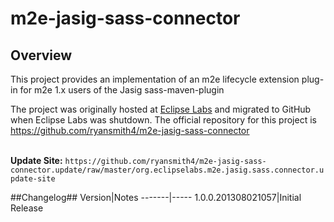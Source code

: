 # m2e-jasig-sass-connector

## Overview
This project provides an implementation of an m2e lifecycle extension plug-in for m2e 1.x users of the Jasig sass-maven-plugin

The project was originally hosted at [Eclipse Labs](https://code.google.com/a/eclipselabs.org/p/m2e-jasig-sass-connector/) and migrated to GitHub when Eclipse Labs was shutdown.
The official repository for this project is https://github.com/ryansmith4/m2e-jasig-sass-connector
&nbsp;  
&nbsp;  
  
**Update Site:**	`https://github.com/ryansmith4/m2e-jasig-sass-connector.update/raw/master/org.eclipselabs.m2e.jasig.sass.connector.update-site`

##Changelog##
Version|Notes
-------|-----
1.0.0.201308021057|Initial Release
